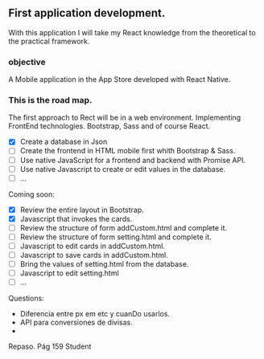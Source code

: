## First application development.

With this application I will take my React knowledge from the theoretical to the practical framework.

### objective

A Mobile application in the App Store developed with React Native.

### This is the road map.

The first approach to Rect will be in a web environment. Implementing FrontEnd technologies. Bootstrap, Sass and of course React.

- [x] Create a database in Json
- [ ] Create the frontend in HTML mobile first whith Bootstrap & Sass.
- [ ] Use native JavaScript for a frontend and backend with Promise API.
- [ ] Use native Javascript to create or edit values in the database.
- [ ] ...

Coming soon:

- [x] Review the entire layout in Bootstrap.
- [x] Javascript that invokes the cards.
- [ ] Review the structure of form addCustom.html and complete it.
- [ ] Review the structure of form setting.html and complete it.
- [ ] Javascript to edit cards in addCustom.html.
- [ ] Javascript to save cards in addCustom.html.
- [ ] Bring the values of setting.html from the database.
- [ ] Javascript to edit setting.html
- [ ] ...

Questions:

- Diferencia entre px em etc y cuanDo usarlos.
- API para conversiones de divisas.
-

Repaso.
Pág 159 Student
